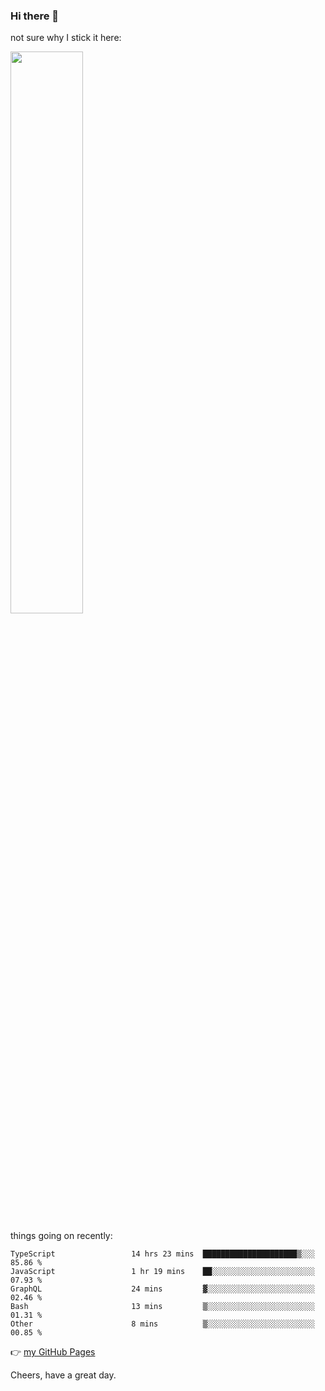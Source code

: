 ### Hi there 👋

not sure why I stick it here:

[<img width="48%" src="https://github-readme-stats.vercel.app/api?username=ykzhukian&show_icons=true&theme=dracula">](https://github.com/anuraghazra/github-readme-stats)


things going on recently:

<!--START_SECTION:waka-->

```text
TypeScript                 14 hrs 23 mins  █████████████████████▒░░░   85.86 %
JavaScript                 1 hr 19 mins    ██░░░░░░░░░░░░░░░░░░░░░░░   07.93 %
GraphQL                    24 mins         ▓░░░░░░░░░░░░░░░░░░░░░░░░   02.46 %
Bash                       13 mins         ▒░░░░░░░░░░░░░░░░░░░░░░░░   01.31 %
Other                      8 mins          ▒░░░░░░░░░░░░░░░░░░░░░░░░   00.85 %
```

<!--END_SECTION:waka-->

👉 [my GitHub Pages](https://ykzhukian.github.io)

Cheers, have a great day.

